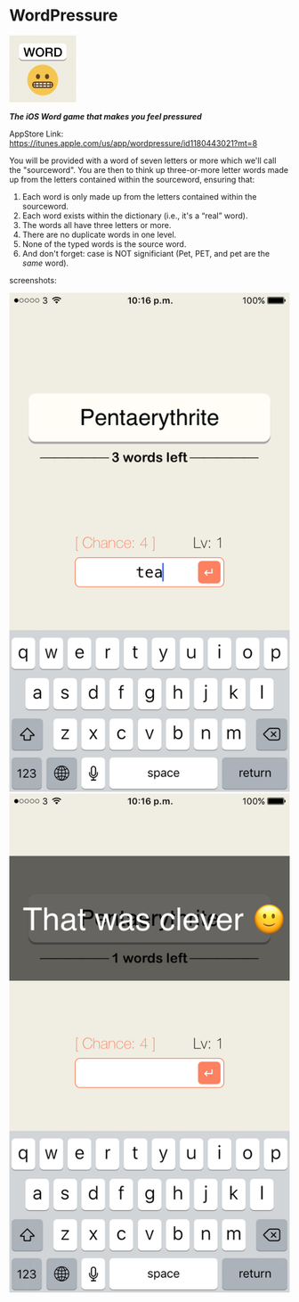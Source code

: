 # WordPressure

![WordPressure](/Images.xcassets/AppIcon.appiconset/Icon-60@2x.png?raw=true "WordPressure")

***The iOS Word game that makes you feel pressured***

AppStore Link: https://itunes.apple.com/us/app/wordpressure/id1180443021?mt=8


You will be provided with a word of seven letters or more which we'll call the "sourceword". You are then to think up three-or-more letter words made up from the letters contained within the sourceword, ensuring that:

1. Each word is only made up from the letters contained within the sourceword.
2. Each word exists within the dictionary (i.e., it's a “real” word).
3. The words all have three letters or more.
4. There are no duplicate words in one level.
5. None of the typed words is the source word.
6. And don't forget: case is NOT significiant (Pet, PET, and pet are the *same* word).



screenshots:

![WordPressure](/screenshots/IMG_3472.JPG?raw=true "WordPressure")
![WordPressure](/screenshots/IMG_3474.JPG?raw=true "WordPressure")